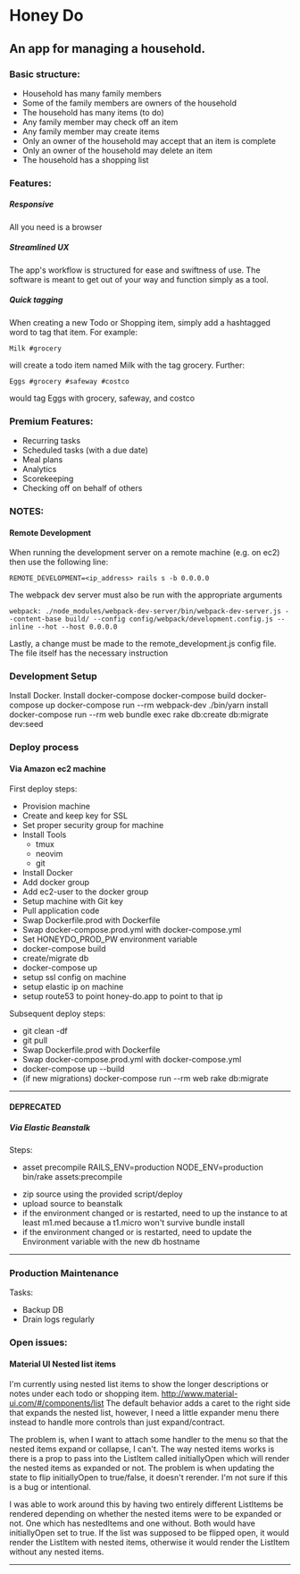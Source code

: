 # Honey Do

## An app for managing a household.

### Basic structure:
  + Household has many family members
  + Some of the family members are owners of the household
  + The household has many items (to do)
  + Any family member may check off an item
  + Any family member may create items
  + Only an owner of the household may accept that an item is complete
  + Only an owner of the household may delete an item
  + The household has a shopping list

### Features:

##### Responsive
All you need is a browser

##### Streamlined UX
The app's workflow is structured for ease and swiftness of use. The software is
meant to get out of your way and function simply as a tool.

##### Quick tagging
When creating a new Todo or Shopping item, simply add a hashtagged word to tag that item.  For example:

`Milk #grocery`

will create a todo item named Milk with the tag grocery.  Further:

`Eggs #grocery #safeway #costco`

would tag Eggs with grocery, safeway, and costco

### Premium Features:
  + Recurring tasks
  + Scheduled tasks (with a due date)
  + Meal plans
  + Analytics
  + Scorekeeping
  + Checking off on behalf of others

### NOTES:

#### Remote Development
When running the development server on a remote machine (e.g. on ec2) then use
the following line:
```
REMOTE_DEVELOPMENT=<ip_address> rails s -b 0.0.0.0
```
The webpack dev server must also be run with the appropriate arguments
```
webpack: ./node_modules/webpack-dev-server/bin/webpack-dev-server.js --content-base build/ --config config/webpack/development.config.js --inline --hot --host 0.0.0.0
```
Lastly, a change must be made to the remote_development.js config file.  The
file itself has the necessary instruction

### Development Setup
Install Docker.
Install docker-compose
docker-compose build
docker-compose up
docker-compose run --rm webpack-dev ./bin/yarn install
docker-compose run --rm web bundle exec rake db:create db:migrate dev:seed

### Deploy process
#### Via Amazon ec2 machine
First deploy steps:
  + Provision machine
  + Create and keep key for SSL
  + Set proper security group for machine
  + Install Tools
    * tmux
    * neovim
    * git
  + Install Docker
  + Add docker group
  + Add ec2-user to the docker group
  + Setup machine with Git key
  + Pull application code
  + Swap Dockerfile.prod with Dockerfile
  + Swap docker-compose.prod.yml with docker-compose.yml
  + Set HONEYDO_PROD_PW environment variable
  + docker-compose build
  + create/migrate db
  + docker-compose up
  + setup ssl config on machine
  + setup elastic ip on machine
  + setup route53 to point honey-do.app to point to that ip

Subsequent deploy steps:
  + git clean -df
  + git pull
  + Swap Dockerfile.prod with Dockerfile
  + Swap docker-compose.prod.yml with docker-compose.yml
  + docker-compose up --build
  + (if new migrations) docker-compose run --rm web rake db:migrate

----

#### DEPRECATED
##### Via Elastic Beanstalk
Steps:
  + asset precompile
    RAILS_ENV=production NODE_ENV=production bin/rake assets:precompile
  * zip source
    using the provided script/deploy
  * upload source to beanstalk
  * if the environment changed or is restarted, need to up the instance to at
    least m1.med because a t1.micro won't survive bundle install
  * if the environment changed or is restarted, need to update the Environment
    variable with the new db hostname

----

### Production Maintenance
Tasks:
  + Backup DB
  + Drain logs regularly

### Open issues:

#### Material UI Nested list items
I'm currently using nested list items to show the longer descriptions or notes
under each todo or shopping item.  http://www.material-ui.com/#/components/list
The default behavior adds a caret to the right side that expands the nested
list, however, I need a little expander menu there instead to handle more
controls than just expand/contract.

The problem is, when I want to attach some handler to the menu so that the
nested items expand or collapse, I can't.  The way nested items works is there
is a prop to pass into the ListItem called initiallyOpen which will render the
nested items as expanded or not.  The problem is when updating the state to
flip initiallyOpen to true/false, it doesn't rerender.  I'm not sure if this
is a bug or intentional.

I was able to work around this by having two entirely different ListItems be
rendered depending on whether the nested items were to be expanded or not.
One which has nestedItems and one without.  Both would have initiallyOpen
set to true.  If the list was supposed to be flipped open, it would render the
ListItem with nested items, otherwise it would render the ListItem without any
nested items.

---
